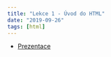 ```yaml
---
title: "Lekce 1 - Úvod do HTML"
date: "2019-09-26"
tags: [html]
---
```


* [Prezentace](/prezentace/prezentace1.html)

 